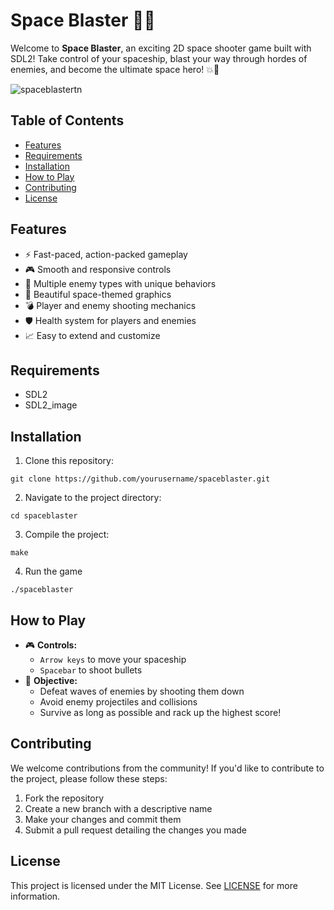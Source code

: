 # Space Blaster 🚀🌌

Welcome to **Space Blaster**, an exciting 2D space shooter game built with SDL2! Take control of your spaceship, blast your way through hordes of enemies, and become the ultimate space hero! 💥👾

![spaceblastertn](https://user-images.githubusercontent.com/76112342/234969983-0eb6cc1d-5f56-433f-aaff-94fd3b49f60e.PNG)

## Table of Contents

- [Features](#features)
- [Requirements](#requirements)
- [Installation](#installation)
- [How to Play](#how-to-play)
- [Contributing](#contributing)
- [License](#license)

## Features

- ⚡ Fast-paced, action-packed gameplay
- 🎮 Smooth and responsive controls
- 👾 Multiple enemy types with unique behaviors
- 🌠 Beautiful space-themed graphics
- 💣 Player and enemy shooting mechanics
- 🛡️ Health system for players and enemies
- 📈 Easy to extend and customize

## Requirements

- SDL2
- SDL2_image

## Installation

1. Clone this repository:

```
git clone https://github.com/yourusername/spaceblaster.git
```
2. Navigate to the project directory:
```
cd spaceblaster
```
3. Compile the project:
```
make
```
4. Run the game
```
./spaceblaster
```
## How to Play

- 🎮 **Controls:**
    - `Arrow keys` to move your spaceship
    - `Spacebar` to shoot bullets
- 🎯 **Objective:**
    - Defeat waves of enemies by shooting them down
    - Avoid enemy projectiles and collisions
    - Survive as long as possible and rack up the highest score!

## Contributing

We welcome contributions from the community! If you'd like to contribute to the project, please follow these steps:

1. Fork the repository
2. Create a new branch with a descriptive name
3. Make your changes and commit them
4. Submit a pull request detailing the changes you made

## License

This project is licensed under the MIT License. See [LICENSE](LICENSE) for more information.
